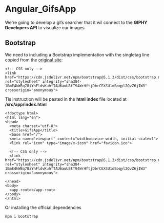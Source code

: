 # Angular_GifsApp

We're going to develop a gifs searcher that it wil connect to the **GIPHY Developers API** to visualize our images.

## Bootstrap
We need to including a Bootstrap implementation with the singletag line copied from the [original site](https://getbootstrap.com/):
```
<!-- CSS only -->
<link href="https://cdn.jsdelivr.net/npm/bootstrap@5.1.3/dist/css/bootstrap.min.css" rel="stylesheet" integrity="sha384-1BmE4kWBq78iYhFldvKuhfTAU6auU8tT94WrHftjDbrCEXSU1oBoqyl2QvZ6jIW3" crossorigin="anonymous">

```

Tis instruction will be pasted in the **html index** file located at **/src/app/index.html**
```
<!doctype html>
<html lang="en">
<head>
  <meta charset="utf-8">
  <title>GifsApp</title>
  <base href="/">
  <meta name="viewport" content="width=device-width, initial-scale=1">
  <link rel="icon" type="image/x-icon" href="favicon.ico">
  
  <!-- CSS only -->
  <link href="https://cdn.jsdelivr.net/npm/bootstrap@5.1.3/dist/css/bootstrap.min.css" rel="stylesheet" integrity="sha384-1BmE4kWBq78iYhFldvKuhfTAU6auU8tT94WrHftjDbrCEXSU1oBoqyl2QvZ6jIW3" crossorigin="anonymous">

</head>
<body>
  <app-root></app-root>
</body>
</html>

```
Or installing the official dependencies
```
npm i bootstrap
```